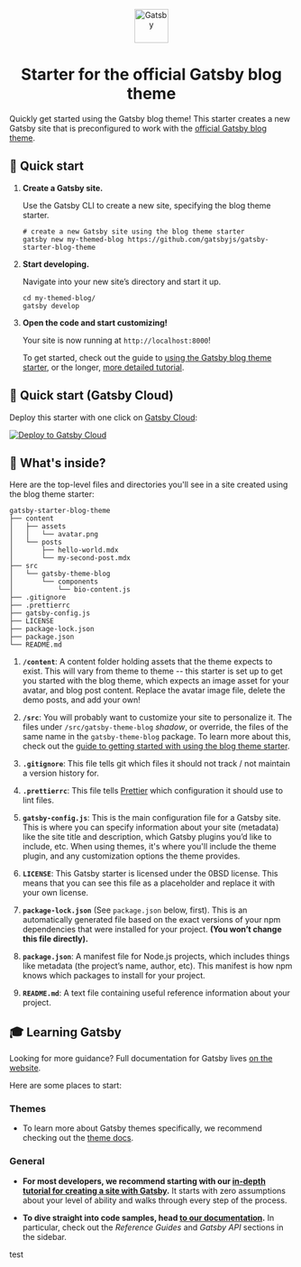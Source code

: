 <p align="center">
  <a href="https://www.gatsbyjs.com">
    <img alt="Gatsby" src="https://www.gatsbyjs.com/Gatsby-Monogram.svg" width="60" />
  </a>
</p>
<h1 align="center">
  Starter for the official Gatsby blog theme
</h1>

Quickly get started using the Gatsby blog theme! This starter creates a new Gatsby site that is preconfigured to work with the [official Gatsby blog theme](https://www.npmjs.com/package/gatsby-theme-blog).

## 🚀 Quick start

1.  **Create a Gatsby site.**

    Use the Gatsby CLI to create a new site, specifying the blog theme starter.

    ```shell
    # create a new Gatsby site using the blog theme starter
    gatsby new my-themed-blog https://github.com/gatsbyjs/gatsby-starter-blog-theme
    ```

2.  **Start developing.**

    Navigate into your new site’s directory and start it up.

    ```shell
    cd my-themed-blog/
    gatsby develop
    ```

3.  **Open the code and start customizing!**

    Your site is now running at `http://localhost:8000`!

    To get started, check out the guide to [using the Gatsby blog theme starter](https://gatsbyjs.com/docs/themes/using-a-gatsby-theme), or the longer, [more detailed tutorial](https://gatsbyjs.com/tutorial/using-a-theme).

## 🚀 Quick start (Gatsby Cloud)

Deploy this starter with one click on [Gatsby Cloud](https://www.gatsbyjs.com/cloud/):

[<img src="https://www.gatsbyjs.com/deploynow.svg" alt="Deploy to Gatsby Cloud">](https://www.gatsbyjs.com/dashboard/deploynow?url=https://github.com/gatsbyjs/gatsby-starter-blog-theme)

## 🧐 What's inside?

Here are the top-level files and directories you'll see in a site created using the blog theme starter:

```text
gatsby-starter-blog-theme
├── content
│   ├── assets
│   │   └── avatar.png
│   └── posts
│       ├── hello-world.mdx
│       └── my-second-post.mdx
├── src
│   └── gatsby-theme-blog
│       └── components
│           └── bio-content.js
├── .gitignore
├── .prettierrc
├── gatsby-config.js
├── LICENSE
├── package-lock.json
├── package.json
└── README.md
```

1.  **`/content`**: A content folder holding assets that the theme expects to exist. This will vary from theme to theme -- this starter is set up to get you started with the blog theme, which expects an image asset for your avatar, and blog post content. Replace the avatar image file, delete the demo posts, and add your own!

2.  **`/src`**: You will probably want to customize your site to personalize it. The files under `/src/gatsby-theme-blog` _shadow_, or override, the files of the same name in the `gatsby-theme-blog` package. To learn more about this, check out the [guide to getting started with using the blog theme starter](https://gatsbyjs.com/docs/themes/using-a-gatsby-theme).

3.  **`.gitignore`**: This file tells git which files it should not track / not maintain a version history for.

4.  **`.prettierrc`**: This file tells [Prettier](https://prettier.io/) which configuration it should use to lint files.

5.  **`gatsby-config.js`**: This is the main configuration file for a Gatsby site. This is where you can specify information about your site (metadata) like the site title and description, which Gatsby plugins you’d like to include, etc. When using themes, it's where you'll include the theme plugin, and any customization options the theme provides.

6.  **`LICENSE`**: This Gatsby starter is licensed under the 0BSD license. This means that you can see this file as a placeholder and replace it with your own license.

7.  **`package-lock.json`** (See `package.json` below, first). This is an automatically generated file based on the exact versions of your npm dependencies that were installed for your project. **(You won’t change this file directly).**

8.  **`package.json`**: A manifest file for Node.js projects, which includes things like metadata (the project’s name, author, etc). This manifest is how npm knows which packages to install for your project.

9.  **`README.md`**: A text file containing useful reference information about your project.

## 🎓 Learning Gatsby

Looking for more guidance? Full documentation for Gatsby lives [on the website](https://www.gatsbyjs.com/).

Here are some places to start:

### Themes

- To learn more about Gatsby themes specifically, we recommend checking out the [theme docs](https://www.gatsbyjs.com/docs/themes/).

### General

- **For most developers, we recommend starting with our [in-depth tutorial for creating a site with Gatsby](https://www.gatsbyjs.com/tutorial/).** It starts with zero assumptions about your level of ability and walks through every step of the process.

- **To dive straight into code samples, head [to our documentation](https://www.gatsbyjs.com/docs/).** In particular, check out the _Reference Guides_ and _Gatsby API_ sections in the sidebar.

test
